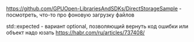 ﻿https://github.com/GPUOpen-LibrariesAndSDKs/DirectStorageSample - посмотреть, что-то про фоновую загрузку файлов

std::expected - вариант optional, позволяющий вернуть код ошибки или объект
	надо юзать
	https://habr.com/ru/articles/737408/